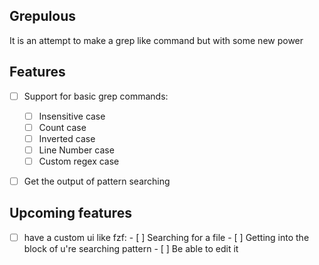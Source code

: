 ## Grepulous

It is an attempt to make a grep like command but with some new power

## Features

- [ ] Support for basic grep commands:
   - [ ] Insensitive case
   - [ ] Count case
   - [ ] Inverted case
   - [ ] Line Number case
   - [ ] Custom regex case

- [ ] Get the output of pattern searching



## Upcoming features
 
- [ ] have a custom ui like fzf:
      - [ ] Searching for a file
      - [ ] Getting into the block of u're searching pattern
      - [ ] Be able to edit it

